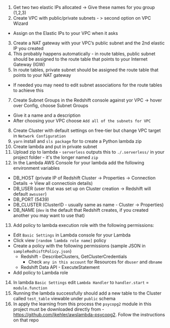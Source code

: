 1. Get two two elastic IPs allocated -> Give these names for you group (1,2,3)
2. Create VPC with public/private subnets - > second option on VPC Wizard
  - Assign on the Elastic IPs to your VPC when it asks
3. Create a NAT gateway with your VPC’s public subnet and the 2nd elastic IP you created
4. This probably happens automatically - in route tables, public subnet should be assigned to the route table that points to your Internet Gateway (IGW)
5. In route tables, private subnet should be assigned the route table that points to your NAT gateway
  - If needed you may need to edit subnet associations for the route tables to achieve this 
7. Create Subnet Groups in the Redshift console against yor VPC -> hover over Config, choose Subnet Groups
  - Give it a name and a description
  - After choosing your VPC choose `Add all of the subnets for VPC`
8. Create Cluster with default settings on free-tier but change VPC target in `Network Configuration`
9. `yarn` install and `sls package` for to create a Python lambda zip
10. Create lambda and put in private subnet
11. Upload zip to lambda - `serverless` outputs this to `./.serverless/` in your project folder - it's the longer named `zip`
12. In the Lambda AWS Console for your lambda add the following environment variables
  - DB_HOST (private IP of Redshift Cluster -> Properties -> Connection Details -> View all connectioin details)
  - DB_USER (user that was set up on Cluster creation -> Redshift will default `awsuser`)
  - DB_PORT (5439)
  - DB_CLUSTER (ClusterID - usually same as name - Cluster -> Properties)
  - DB_NAME (`dev` is the default that Redshift creates, if you created another you may want to use that)
13. Add policy to lambda execution role with the following permissions:
  - Edit `Basic Settings` in Lambda console for your Lambda
  - Click view `[random lambda role name]` policy
  - Create a policy with the following permissions (sample JSON in `sampleRedhisftPolicy.json`)
    - Redshift - DescribeClusters, GetClusterCredentials
      - Check `any in this account` for Resources for `dbuser` and `dbname`
    - Redshift Data API - ExecuteStatement
  - Add policy to Lambda role
14. In lambda `Basic Settings` edit `Lambda Handler` to `handler.start` = `module.function`
16. Running the lambda successfully should add a new table to the Cluster called `test_table` viewable under `public` schema
17. In apply the learning from this process the `psycopg2` module in this project must be downloaded directly from - https://github.com/jkehler/awslambda-psycopg2. Follow the instructions on that repo